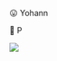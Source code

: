 :stuck_out_tongue: Yohann

:peach: P

<div>
  <img src="http://github-profile-summary-cards.vercel.app/api/cards/repos-per-language?username=yoyopch&theme=github_dark" />
</div>  
